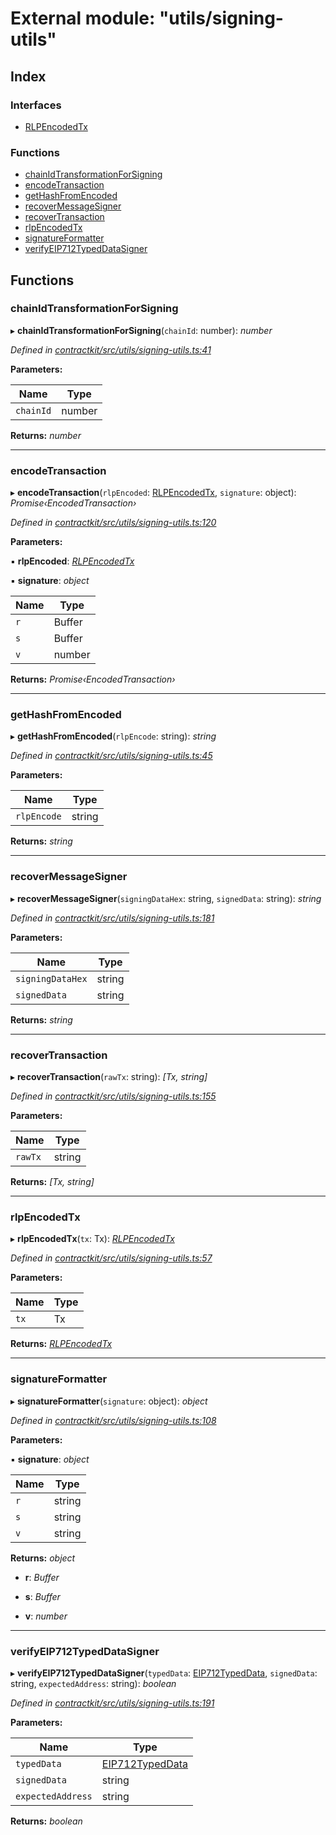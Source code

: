 # External module: "utils/signing-utils"

## Index

### Interfaces

* [RLPEncodedTx](../interfaces/_utils_signing_utils_.rlpencodedtx.md)

### Functions

* [chainIdTransformationForSigning](_utils_signing_utils_.md#chainidtransformationforsigning)
* [encodeTransaction](_utils_signing_utils_.md#encodetransaction)
* [getHashFromEncoded](_utils_signing_utils_.md#gethashfromencoded)
* [recoverMessageSigner](_utils_signing_utils_.md#recovermessagesigner)
* [recoverTransaction](_utils_signing_utils_.md#recovertransaction)
* [rlpEncodedTx](_utils_signing_utils_.md#rlpencodedtx)
* [signatureFormatter](_utils_signing_utils_.md#signatureformatter)
* [verifyEIP712TypedDataSigner](_utils_signing_utils_.md#verifyeip712typeddatasigner)

## Functions

###  chainIdTransformationForSigning

▸ **chainIdTransformationForSigning**(`chainId`: number): *number*

*Defined in [contractkit/src/utils/signing-utils.ts:41](https://github.com/celo-org/celo-monorepo/blob/master/packages/contractkit/src/utils/signing-utils.ts#L41)*

**Parameters:**

Name | Type |
------ | ------ |
`chainId` | number |

**Returns:** *number*

___

###  encodeTransaction

▸ **encodeTransaction**(`rlpEncoded`: [RLPEncodedTx](../interfaces/_utils_signing_utils_.rlpencodedtx.md), `signature`: object): *Promise‹EncodedTransaction›*

*Defined in [contractkit/src/utils/signing-utils.ts:120](https://github.com/celo-org/celo-monorepo/blob/master/packages/contractkit/src/utils/signing-utils.ts#L120)*

**Parameters:**

▪ **rlpEncoded**: *[RLPEncodedTx](../interfaces/_utils_signing_utils_.rlpencodedtx.md)*

▪ **signature**: *object*

Name | Type |
------ | ------ |
`r` | Buffer |
`s` | Buffer |
`v` | number |

**Returns:** *Promise‹EncodedTransaction›*

___

###  getHashFromEncoded

▸ **getHashFromEncoded**(`rlpEncode`: string): *string*

*Defined in [contractkit/src/utils/signing-utils.ts:45](https://github.com/celo-org/celo-monorepo/blob/master/packages/contractkit/src/utils/signing-utils.ts#L45)*

**Parameters:**

Name | Type |
------ | ------ |
`rlpEncode` | string |

**Returns:** *string*

___

###  recoverMessageSigner

▸ **recoverMessageSigner**(`signingDataHex`: string, `signedData`: string): *string*

*Defined in [contractkit/src/utils/signing-utils.ts:181](https://github.com/celo-org/celo-monorepo/blob/master/packages/contractkit/src/utils/signing-utils.ts#L181)*

**Parameters:**

Name | Type |
------ | ------ |
`signingDataHex` | string |
`signedData` | string |

**Returns:** *string*

___

###  recoverTransaction

▸ **recoverTransaction**(`rawTx`: string): *[Tx, string]*

*Defined in [contractkit/src/utils/signing-utils.ts:155](https://github.com/celo-org/celo-monorepo/blob/master/packages/contractkit/src/utils/signing-utils.ts#L155)*

**Parameters:**

Name | Type |
------ | ------ |
`rawTx` | string |

**Returns:** *[Tx, string]*

___

###  rlpEncodedTx

▸ **rlpEncodedTx**(`tx`: Tx): *[RLPEncodedTx](../interfaces/_utils_signing_utils_.rlpencodedtx.md)*

*Defined in [contractkit/src/utils/signing-utils.ts:57](https://github.com/celo-org/celo-monorepo/blob/master/packages/contractkit/src/utils/signing-utils.ts#L57)*

**Parameters:**

Name | Type |
------ | ------ |
`tx` | Tx |

**Returns:** *[RLPEncodedTx](../interfaces/_utils_signing_utils_.rlpencodedtx.md)*

___

###  signatureFormatter

▸ **signatureFormatter**(`signature`: object): *object*

*Defined in [contractkit/src/utils/signing-utils.ts:108](https://github.com/celo-org/celo-monorepo/blob/master/packages/contractkit/src/utils/signing-utils.ts#L108)*

**Parameters:**

▪ **signature**: *object*

Name | Type |
------ | ------ |
`r` | string |
`s` | string |
`v` | string |

**Returns:** *object*

* **r**: *Buffer*

* **s**: *Buffer*

* **v**: *number*

___

###  verifyEIP712TypedDataSigner

▸ **verifyEIP712TypedDataSigner**(`typedData`: [EIP712TypedData](../interfaces/_utils_sign_typed_data_utils_.eip712typeddata.md), `signedData`: string, `expectedAddress`: string): *boolean*

*Defined in [contractkit/src/utils/signing-utils.ts:191](https://github.com/celo-org/celo-monorepo/blob/master/packages/contractkit/src/utils/signing-utils.ts#L191)*

**Parameters:**

Name | Type |
------ | ------ |
`typedData` | [EIP712TypedData](../interfaces/_utils_sign_typed_data_utils_.eip712typeddata.md) |
`signedData` | string |
`expectedAddress` | string |

**Returns:** *boolean*
